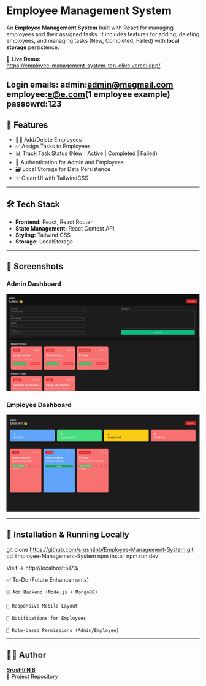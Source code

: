 # Employee Management System

An **Employee Management System** built with **React** for managing employees and their assigned tasks. It includes features for adding, deleting employees, and managing tasks (New, Completed, Failed) with **local storage** persistence.

🔗 **Live Demo:**  
https://employee-management-system-ten-olive.vercel.app/

Login emails:
admin:admin@megmail.com
employee:e@e.com(1 employee example)
passowrd:123
---

## 📂 Features

- 👨‍💼 Add/Delete Employees
- ✅ Assign Tasks to Employees
- 📊 Track Task Status (New | Active | Completed | Failed)
- 🔐 Authentication for Admin and Employees
- 🗃️ Local Storage for Data Persistence
- ✨ Clean UI with TailwindCSS

---

## 🛠️ Tech Stack

- **Frontend:** React, React Router
- **State Management:** React Context API
- **Styling:** Tailwind CSS
- **Storage:** LocalStorage

---

## 📸 Screenshots

### Admin Dashboard
![Admin Dashboard](https://github.com/srushtinb/Employee-Management-System/blob/main/screenshots/AdminDashboard.png?raw=true)

### Employee Dashboard
![Employee Dashboard](https://github.com/srushtinb/Employee-Management-System/blob/main/screenshots/EmployeeDashboard.png?raw=true)

---

## 🚀 Installation & Running Locally

git clone https://github.com/srushtinb/Employee-Management-System.git
cd Employee-Management-System
npm install
npm run dev

Visit → http://localhost:5173/

✅ To-Do (Future Enhancements)

    🗄️ Add Backend (Node.js + MongoDB)

    📱 Responsive Mobile Layout

    🔔 Notifications for Employees

    👥 Role-based Permissions (Admin/Employee)

---

## 👩‍💻 Author

[**Srushti N B**](https://github.com/srushtinb)  
📁 [Project Repository](https://github.com/srushtinb/Employee-Management-System)










